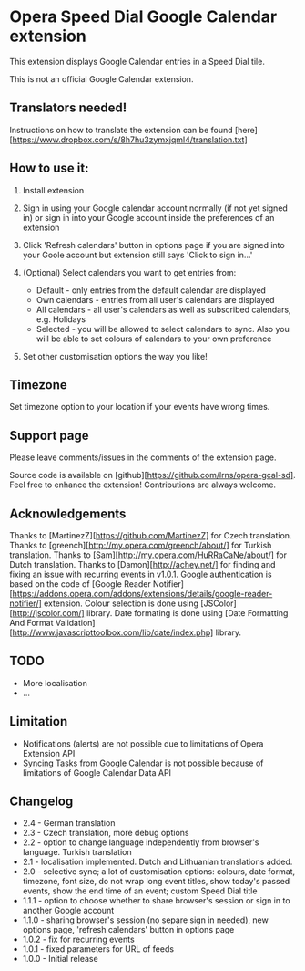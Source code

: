 # Opera Speed Dial Google Calendar extension

This extension displays Google Calendar entries in a Speed Dial tile.

This is not an official Google Calendar extension.

## Translators needed!
Instructions on how to translate the extension can be found [here][https://www.dropbox.com/s/8h7hu3zymxjqml4/translation.txt]

## How to use it:

1. Install extension
2. Sign in using your Google calendar account normally (if not yet signed in) or sign in into your Google account inside the preferences of an extension
3. Click 'Refresh calendars' button in options page if you are signed into your Goole account but extension still says 'Click to sign in...'
4. (Optional) Select calendars you want to get entries from:
    * Default - only entries from the default calendar are displayed
	* Own calendars - entries from all user's calendars are displayed
	* All calendars - all user's calendars as well as subscribed calendars, e.g. Holidays
	* Selected - you will be allowed to select calendars to sync. Also you will be able to set colours of calendars to your own preference

5. Set other customisation options the way you like!

## Timezone
Set timezone option to your location if your events have wrong times.


## Support page
Please leave comments/issues in the comments of the extension page.

Source code is available on [github][https://github.com/lrns/opera-gcal-sd]. Feel free to enhance the extension! Contributions are always welcome.


## Acknowledgements
Thanks to [MartinezZ][https://github.com/MartinezZ] for Czech translation.
Thanks to [greench][http://my.opera.com/greench/about/] for Turkish translation.
Thanks to [Sam][http://my.opera.com/HuRRaCaNe/about/] for Dutch translation.
Thanks to [Damon][http://achey.net/] for finding and fixing an issue with recurring events in v1.0.1.
Google authentication is based on the code of [Google Reader Notifier][https://addons.opera.com/addons/extensions/details/google-reader-notifier/] extension.
Colour selection is done using [JSColor][http://jscolor.com/] library.
Date formating is done using [Date Formatting And Format Validation][http://www.javascripttoolbox.com/lib/date/index.php] library.


## TODO
* More localisation
* ...

## Limitation
* Notifications (alerts) are not possible due to limitations of Opera Extension API
* Syncing Tasks from Google Calendar is not possible because of limitations of Google Calendar Data API

## Changelog
* 2.4 - German translation
* 2.3 - Czech translation, more debug options
* 2.2 - option to change language independently from browser's language. Turkish translation
* 2.1 - localisation implemented. Dutch and Lithuanian translations added. 
* 2.0 - selective sync; a lot of customisation options: colours, date format, timezone, font size, do not wrap long event titles, show today's passed events, show the end time of an event; custom Speed Dial title 
* 1.1.1 - option to choose whether to share browser's session or sign in to another Google account 
* 1.1.0 - sharing browser's session (no separe sign in needed), new options page, 'refresh calendars' button in options page
* 1.0.2 - fix for recurring events
* 1.0.1 - fixed parameters for URL of feeds
* 1.0.0 - Initial release

